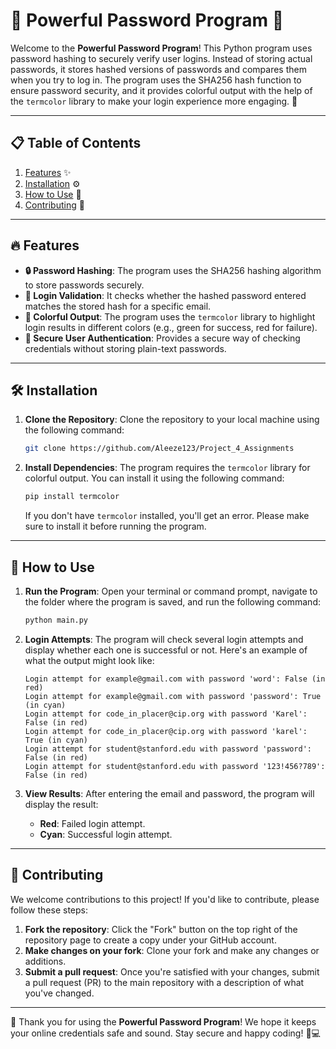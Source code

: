 # 🔐 Powerful Password Program 🔑

Welcome to the **Powerful Password Program**! This Python program uses password hashing to securely verify user logins. Instead of storing actual passwords, it stores hashed versions of passwords and compares them when you try to log in. The program uses the SHA256 hash function to ensure password security, and it provides colorful output with the help of the `termcolor` library to make your login experience more engaging. 🌟

---

## 📋 Table of Contents
1. [Features](#features) ✨
2. [Installation](#installation) ⚙️
3. [How to Use](#how-to-use) 🚀
4. [Contributing](#contributing) 🤝

---

## 🔥 Features
- **🔒 Password Hashing**: The program uses the SHA256 hashing algorithm to store passwords securely.
- **📧 Login Validation**: It checks whether the hashed password entered matches the stored hash for a specific email.
- **🌈 Colorful Output**: The program uses the `termcolor` library to highlight login results in different colors (e.g., green for success, red for failure).
- **🔑 Secure User Authentication**: Provides a secure way of checking credentials without storing plain-text passwords.

---

## 🛠️ Installation

1. **Clone the Repository**:
    Clone the repository to your local machine using the following command:

    ```bash
    git clone https://github.com/Aleeze123/Project_4_Assignments
    ```

2. **Install Dependencies**:
    The program requires the `termcolor` library for colorful output. You can install it using the following command:

    ```bash
    pip install termcolor
    ```

    If you don't have `termcolor` installed, you'll get an error. Please make sure to install it before running the program.

---

## 🚀 How to Use

1. **Run the Program**:
    Open your terminal or command prompt, navigate to the folder where the program is saved, and run the following command:

    ```bash
    python main.py
    ```

2. **Login Attempts**:
    The program will check several login attempts and display whether each one is successful or not. Here's an example of what the output might look like:

    ```plaintext
    Login attempt for example@gmail.com with password 'word': False (in red)
    Login attempt for example@gmail.com with password 'password': True (in cyan)
    Login attempt for code_in_placer@cip.org with password 'Karel': False (in red)
    Login attempt for code_in_placer@cip.org with password 'karel': True (in cyan)
    Login attempt for student@stanford.edu with password 'password': False (in red)
    Login attempt for student@stanford.edu with password '123!456?789': False (in red)
    ```

3. **View Results**:
    After entering the email and password, the program will display the result:
    - **Red**: Failed login attempt.
    - **Cyan**: Successful login attempt.

---

## 🤝 Contributing

We welcome contributions to this project! If you'd like to contribute, please follow these steps:

1. **Fork the repository**: Click the "Fork" button on the top right of the repository page to create a copy under your GitHub account.
2. **Make changes on your fork**: Clone your fork and make any changes or additions.
3. **Submit a pull request**: Once you're satisfied with your changes, submit a pull request (PR) to the main repository with a description of what you've changed.

---

🎉 Thank you for using the **Powerful Password Program**! We hope it keeps your online credentials safe and sound. Stay secure and happy coding! 🔑💻
